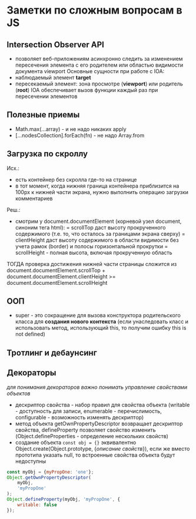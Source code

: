# Заметки по сложным вопросам в JS

## Intersection Observer API
- позволяет веб-приложениям асинхронно следить за изменением пересечения элемента с его родителем или областью видимости документа viewport
Основные сущности при работе с IOA:
- наблюдаемый элемент **target**
- пересекаемый элемент: зона просмотре (**viewport**) или родитель (**root**)
IOA обеспечивает вызов функции каждый раз при пересечении элементов

## Полезные приемы
- Math.max(...array) - и не надо никаких apply
- [...nodesCollection].forEach(fn) - не надо Array.from

## Загрузка по скроллу

Исх.:
- есть контейнер без скролла где-то на странице
- в тот момент, когда нижняя граница контейнера приблизится на 100px к нижней части экрана, нужно выполнить операцию загрузки комментариев

Реш.:
- смотрим у document.documentElement (корневой узел document, синоним тега html):
 = scrollTop даст высоту прокрученного содержимого (т.е. то, что осталось за границами экрана сверху)
 = clientHeight даст высоту содержимого в области видимости без учета рамок (border) и полосы горизонтальной прокрутки
 = scrollHeight - полная высота, включая прокрученную область

ТОГДА проверка достижения нижней части страницы сложится из
document.documentElement.scrollTop + document.documentElement.clientHeight >= document.documentElement.scrollHeight

## ООП
- super - это сокращение для вызова конструктора родительского класса для **создания нового контекста** (если унаследовать класс и использовать метод, использующий this, то получим ошибку this is not defined)



## Тротлинг и дебаунсинг


## Декораторы
*для понимания декораторов важно понимать управление свойствами объектов*
- дескриптор свойства - набор правил для свойства объекта (writable - доступность для записи, enumerable - перечислимость, configurable - возможность изменять дескриптор)
- метод объекта getOwnPropertyDescriptor возвращает дескриптор свойства, defineProperty позволяет свойство изменить (Object.defineProperties - определение нескольких свойств)
- создание объекта `const obj = {}` эквивалентно Object.create(Object.prototype, {_описание свойств_}), если же вместо прототипа указать null, то встроенные свойства объекта будут недоступны

```js
const myObj = {myPropOne: 'one'};
Object.getOwnPropertyDescriptor(
    myObj,
    'myPropOne'
);
Object.defineProperty(myObj, 'myPropOne', {
    writable: false
});
```


